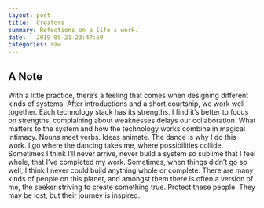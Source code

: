 ```yaml
---
layout: post
title:  Creators
summary: Refections on a life's work.
date:   2019-09-21-23:47:59
categories: raw
---
```


## A Note

With a little practice, there’s a feeling that comes when designing different kinds of systems. After introductions and a short courtship, we work well together. Each technology stack has its strengths. I find it’s better to focus on strengths, complaining about weaknesses delays our collaboration. What matters to the system and how the technology works combine in magical intimacy. Nouns meet verbs. Ideas animate. The dance is why I do this work. I go where the dancing takes me, where possibilities collide. Sometimes I think I’ll never arrive, never build a system so sublime that I feel whole, that I’ve completed my work. Sometimes, when things didn’t go so well, I think I never could build anything whole or complete. There are many kinds of people on this planet, and amongst them there is often a version of me, the seeker striving to create something true. Protect these people. They may be lost, but their journey is inspired.

